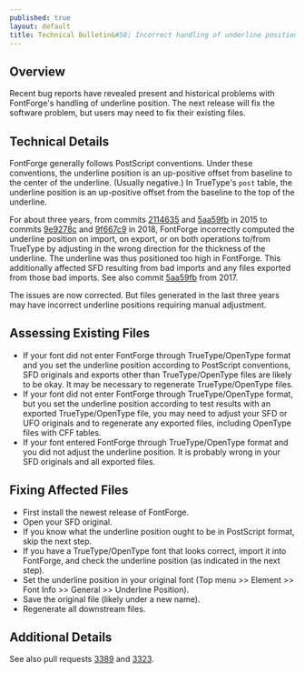 ```yaml
---
published: true
layout: default
title: Technical Bulletin&#58; Incorrect handling of underline position in FontForge.
---
```


## Overview

Recent bug reports have revealed present and historical problems with FontForge's handling of underline position. The next release will fix the software problem, but users may need to fix their existing files.

## Technical Details

FontForge generally follows PostScript conventions. Under these conventions, the underline position is an up-positive offset from baseline to the center of the underline. (Usually negative.) In TrueType's `post` table, the underline position is an up-positive offset from the baseline to the top of the underline.

For about three years, from commits [2114635](https://github.com/fontforge/fontforge/commit/211463509c94cb98d5def5315da69560061e8a4b) and [5aa59fb](https://github.com/fontforge/fontforge/commit/5aa59fb77c642ee80b4ed16f9136182a3220576b) in 2015 to commits [9e9278c](https://github.com/fontforge/fontforge/commit/9e9278c66ecc47290accb4e9e4aff82e8578ce1e) and [9f667c9](https://github.com/fontforge/fontforge/commit/9f667c9c1e13104bcb612e4d28f8ec18ba967f50) in 2018, FontForge incorrectly computed the underline position on import, on export, or on both operations to/from TrueType by adjusting in the wrong direction for the thickness of the underline. The underline was thus positioned too high in FontForge. This additionally affected SFD resulting from bad imports and any files exported from those bad imports. See also commit [5aa59fb](https://github.com/fontforge/fontforge/commit/5aa59fb77c642ee80b4ed16f9136182a3220576b) from 2017.

The issues are now corrected. But files generated in the last three years may have incorrect underline positions requiring manual adjustment.

## Assessing Existing Files

* If your font did not enter FontForge through TrueType/OpenType format and you set the underline position according to PostScript conventions, SFD originals and exports other than TrueType/OpenType files are likely to be okay. It may be necessary to regenerate TrueType/OpenType files.
* If your font did not enter FontForge through TrueType/OpenType format, but you set the underline position according to test results with an exported TrueType/OpenType file, you may need to adjust your SFD or UFO originals and to regenerate any exported files, including OpenType files with CFF tables.
* If your font entered FontForge through TrueType/OpenType format and you did not adjust the underline position. It is probably wrong in your SFD originals and all exported files.

## Fixing Affected Files

* First install the newest release of FontForge.
* Open your SFD original.
* If you know what the underline position ought to be in PostScript format, skip the next step.
* If you have a TrueType/OpenType font that looks correct, import it into FontForge, and check the underline position (as indicated in the next step).
* Set the underline position in your original font (Top menu >> Element >> Font Info >> General >> Underline Position).
* Save the original file (likely under a new name).
* Regenerate all downstream files.

## Additional Details

See also pull requests [3389](https://github.com/fontforge/fontforge/pull/3389) and [3323](https://github.com/fontforge/fontforge/pull/3389).
